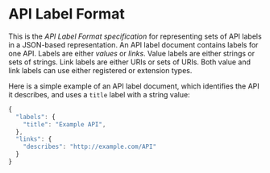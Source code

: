 # API Label Format

This is the *API Label Format specification* for representing sets of API labels in a JSON-based representation. An API label document contains labels for one API. Labels are either *values* or *links*. Value labels are either strings or sets of strings. Link labels are either URIs or sets of URIs. Both value and link labels can use either registered or extension types.

Here is a simple example of an API label document, which identifies the API it describes, and uses a `title` label with a string value:

```javascript
{
  "labels": {
    "title": "Example API",
  },
  "links": {
    "describes": "http://example.com/API"
  }
}
```
